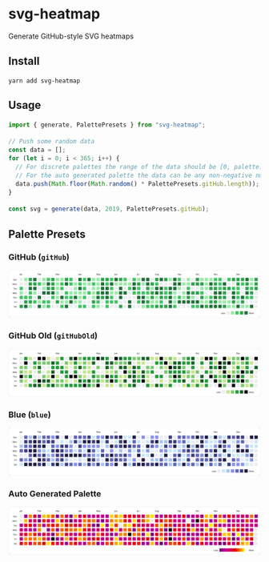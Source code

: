 # svg-heatmap
Generate GitHub-style SVG heatmaps

## Install
```
yarn add svg-heatmap
```

## Usage
```javascript
import { generate, PalettePresets } from "svg-heatmap";

// Push some random data
const data = [];
for (let i = 0; i < 365; i++) {
  // For discrete palettes the range of the data should be [0, palette.length)
  // For the auto generated palette the data can be any non-negative number
  data.push(Math.floor(Math.random() * PalettePresets.gitHub.length));
}

const svg = generate(data, 2019, PalettePresets.gitHub);
```
## Palette Presets
### GitHub (`gitHub`)
![Example](./examples/github.svg)

### GitHub Old (`gitHubOld`)
![Example](./examples/github-old.svg)

### Blue (`blue`)
![Example](./examples/blue.svg)

### Auto Generated Palette
![Example](./examples/auto.svg)
